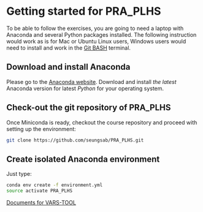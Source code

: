 # Getting started for PRA_PLHS

To be able to follow the exercises, you are going to need a laptop with Anaconda and several Python packages installed.
The following instruction would work as is for Mac or Ubuntu Linux users, Windows users would need to install and work in the [Git BASH](https://gitforwindows.org/) terminal.


## Download and install Anaconda

Please go to the [Anaconda website](https://www.anaconda.com/).
Download and install *the latest* Anaconda version for latest *Python* for your operating system.


## Check-out the git repository of PRA_PLHS

Once Miniconda is ready, checkout the course repository and proceed with setting up the environment:

```bash
git clone https://github.com/seungsab/PRA_PLHS.git
```


## Create isolated Anaconda environment

Just type:

```bash
conda env create -f environment.yml
source activate PRA_PLHS
```
[Documents for VARS-TOOL](https://vars-tool.readthedocs.io/en/latest/index.html)
